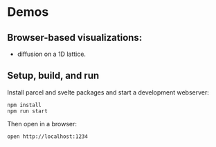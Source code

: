 # Demos
## Browser-based visualizations:
  * diffusion on a 1D lattice.

## Setup, build, and run

Install parcel and svelte packages and start a development webserver:
```
npm install
npm run start
```

Then open in a browser:
```
open http://localhost:1234
```
